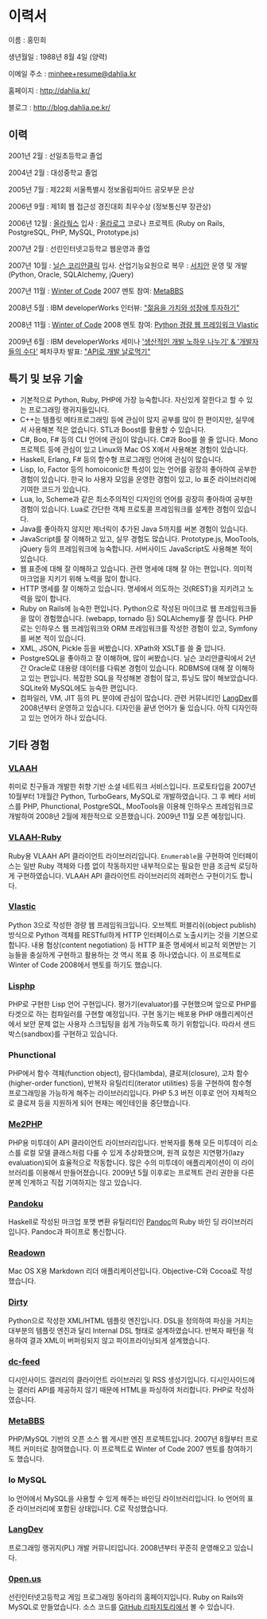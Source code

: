 이력서
======

이름
:	홍민희

생년월일
:	1988년 8월 4일 (양력)

이메일 주소
:   <minhee+resume@dahlia.kr>

홈페이지
:   <http://dahlia.kr/>

블로그
:   <http://blog.dahlia.pe.kr/>


이력
----

2001년 2월
:   선일초등학교 졸업

2004년 2월
:   대성중학교 졸업

2005년 7월
:   제22회 서울특별시 정보올림피아드 공모부문 은상

2006년 9월
:   제1회 웹 접근성 경진대회 최우수상 (정보통신부 장관상)

2006년 12월
:   [올라웍스][olaworks] 입사
:   [올라로그][olalog] 코로나 프로젝트 (Ruby on Rails, PostgreSQL, PHP,
    MySQL, Prototype.js)

2007년 2월
:   선린인터넷고등학교 웹운영과 졸업

2007년 10월
:   [닐슨 코리안클릭][kc] 입사. 산업기능요원으로 복무
:   [서치안][searchian] 운영 및 개발 (Python, Oracle, SQLAlchemy, jQuery)

2007년 11월
:   [Winter of Code][woc] 2007 멘토 참여: [MetaBBS][]

2008년 5월
:   IBM developerWorks 인터뷰: ["젊음을 가치와 성장에 투자하기"][dw-interview]

2008년 11월
:   [Winter of Code][woc] 2008 멘토 참여: [Python 경량 웹 프레임워크
    Vlastic][woc-2008-vlastic]

2009년 6월
:   IBM developerWorks 세미나 ['생산적인 개발 노하우 나누기' & '개발자들의
    수다'][dwlive-0905] 페차쿠차 발표: ["API로 개발 날로먹기"][dwlive-0905-p]

  [olaworks]: http://www.olaworks.com/
  [olalog]: http://olalog.com/
  [kc]: http://koreanclick.com/
  [searchian]: http://searchian.com/
  [woc]: http://woc.openmaru.com/
  [metabbs]: http://metabbs.org/
  [dw-interview]: http://www.ibm.com/developerworks/kr/interview/2008_05_1.html
  [woc-2008-vlastic]: http://blog.dahlia.pe.kr/articles/2008/12/21/woc-python-30%ec%9c%bc%eb%a1%9c-%eb%a7%8c%eb%93%9c%eb%8a%94-%ea%b2%bd%eb%9f%89-%ec%9b%b9-%ed%94%84%eb%a0%88%ec%9e%84%ec%9b%8c%ed%81%ac
  [dwlive-0905]: http://www.ibm.com/developerworks/kr/event/seminar/dwlive_0905/index.html
  [dwlive-0905-p]: http://blog.dahlia.pe.kr/articles/2009/06/28/api%eb%a1%9c-%ea%b0%9c%eb%b0%9c-%ec%95%bc%eb%b9%84%ed%95%98%ea%b2%8c-%eb%82%a0%eb%a1%9c%eb%a8%b9%ea%b8%b0


특기 및 보유 기술
-----------------

 - 기본적으로 Python, Ruby, PHP에 가장 능숙합니다. 자신있게 잘한다고 할 수 있는
   프로그래밍 랭귀지들입니다.
 - C++는 템플릿 메타프로그래밍 등에 관심이 많지 공부를 많이 한 편이지만,
   실무에서 사용해본 적은 없습니다. STL과 Boost를 활용할 수 있습니다.
 - C#, Boo, F# 등의 CLI 언어에 관심이 많습니다. C#과 Boo를 쓸 줄 압니다.
   Mono 프로젝트 등에 관심이 있고 Linux와 Mac OS X에서 사용해본 경험이 있습니다.
 - Haskell, Erlang, F# 등의 함수형 프로그래밍 언어에 관심이 많습니다.
 - Lisp, Io, Factor 등의 homoiconic한 특성이 있는 언어를 굉장히 좋아하여
   공부한 경험이 있습니다. 한국 Io 사용자 모임을 운영한 경험이 있고, Io 표준
   라이브러리에 기여한 코드가 있습니다.
 - Lua, Io, Scheme과 같은 최소주의적인 디자인의 언어를 굉장히 좋아하여
   공부한 경험이 있습니다. Lua로 간단한 객체 프로토콜 프레임워크를 설계한
   경험이 있습니다.
 - Java를 좋아하지 않지만 제너릭이 추가된 Java 5까지를 써본 경험이 있습니다.
 - JavaScript를 잘 이해하고 있고, 실무 경험도 많습니다. Prototype.js, MooTools,
   jQuery 등의 프레임워크에 능숙합니다. 서버사이드 JavaScript도 사용해본 적이
   있습니다. 
 - 웹 표준에 대해 잘 이해하고 있습니다. 관련 명세에 대해 잘 아는 편입니다.
   의미적 마크업을 지키기 위해 노력을 많이 합니다.
 - HTTP 명세를 잘 이해하고 있습니다. 명세에서 의도하는 것(REST)을 지키려고
   노력을 많이 합니다. 
 - Ruby on Rails에 능숙한 편입니다. Python으로 작성된 마이크로 웹 프레임워크들을
   많이 경험했습니다. (webapp, tornado 등) SQLAlchemy를 잘 씁니다. PHP로는
   인하우스 웹 프레임워크와 ORM 프레임워크를 작성한 경험이 있고, Symfony를
   써본 적이 있습니다. 
 - XML, JSON, Pickle 등을 써봤습니다. XPath와 XSLT를 쓸 줄 압니다.
 - PostgreSQL을 좋아하고 잘 이해하며, 많이 써봤습니다. 닐슨 코리안클릭에서 2년간
   Oracle로 대용량 데이터를 다뤄본 경험이 있습니다. RDBMS에 대해 잘 이해하고
   있는 편입니다. 복잡한 SQL을 작성해본 경험이 많고, 튜닝도 많이 해보았습니다.
   SQLite와 MySQL에도 능숙한 편입니다.
 - 컴파일러, VM, JIT 등의 PL 분야에 관심이 많습니다. 관련 커뮤니티인
   [LangDev][]를 2008년부터 운영하고 있습니다. 디자인을 끝낸 언어가 둘
   있습니다.  아직 디자인하고 있는 언어가 하나 있습니다.

  [langdev]: http://langdev.net/


기타 경험
---------

### [VLAAH][] ###

취미로 친구들과 개발한 취향 기반 소셜 네트워크 서비스입니다. 프로토타입을
2007년 10월부터 1개월간 Python, TurboGears, MySQL로 개발하였습니다. 그 후 베타
서비스를 PHP, Phunctional, PostgreSQL, MooTools을 이용해 인하우스 프레임워크로
개발하여 2008년 2월에 제한적으로 오픈했습니다. 2009년 11월 오픈 예정입니다.

  [vlaah]: http://www.vlaah.com/


### [VLAAH-Ruby][] ###

Ruby용 VLAAH API 클라이언트 라이브러리입니다. `Enumerable`을 구현하여
인터페이스는 일반 Ruby 객체와 다름 없이 작동하지만 내부적으로는 필요한 만큼
조금씩 로딩하게 구현하였습니다. VLAAH API 클라이언트 라이브러리의 레퍼런스
구현이기도 합니다.

  [vlaah-ruby]: http://vlaah.rubyforge.org/


### [Vlastic][] ###

Python 3으로 작성한 경량 웹 프레임워크입니다. 오브젝트 퍼블리쉬(object publish)
방식으로 Python 객체를 RESTful하게 HTTP 인터페이스로 노출시키는 것을 기본으로
합니다. 내용 협상(content negotiation) 등 HTTP 표준 명세에서 비교적 외면받는
기능들을 충실하게 구현하고 활용하는 것 역시 목표 중 하나였습니다. 이 프로젝트로
Winter of Code 2008에서 멘토를 하기도 했습니다.

  [vlastic]: http://vlastic.ruree.net/


### [Lisphp][] ###

PHP로 구현한 Lisp 언어 구현입니다. 평가기(evaluator)를 구현했으며 앞으로 PHP를
타겟으로 하는 컴파일러를 구현할 예정입니다. 구현 동기는 배포용 PHP
애플리케이션에서 보안 문제 없는 사용자 스크팁팅을 쉽게 가능하도록 하기
위함입니다. 따라서 샌드박스(sandbox)를 구현하고 있습니다.

  [lisphp]: http://github.com/dahlia/lisphp


### Phunctional ###

PHP에서 함수 객체(function object), 람다(lambda), 클로져(closure), 고차
함수(higher-order function), 반복자 유틸리티(iterator utilities) 등을 구현하여
함수형 프로그래밍을 가능하게 해주는 라이브러리입니다. PHP 5.3 버전 이후로 언어
자체적으로 클로져 등을 지원하게 되어 현재는 메인테인을 중단했습니다.


### [Me2PHP][] ###

PHP용 미투데이 API 클라이언트 라이브러리입니다. 반복자를 통해 모든 미투데이
리소스를 로컬 모델 클래스처럼 다룰 수 있게 추상화했으며, 원격 요청은
지연평가(lazy evaluation)되어 효율적으로 작동합니다. 많은 수의 미투데이 
애플리케이션이 이 라이브러리를 이용해서 만들어졌습니다. 2009년 5월 이후로는
프로젝트 관리 권한을 다른 분께 인계하고 직접 기여하지는 않고 있습니다.

  [me2php]: http://justhing.dahlia.kr/me2php/


### [Pandoku][] ###

Haskell로 작성된 마크업 포맷 변환 유틸리티인 [Pandoc][]의 Ruby 바인
딩 라이브러리입니다. Pandoc과 파이프로 통신합니다.

  [pandoku]: http://github.com/dahlia/pandoku
  [pandoc]: http://johnmacfarlane.net/pandoc/


### [Readown][] ###

Mac OS X용 Markdown 리더 애플리케이션입니다. Objective-C와 Cocoa로 작성했습니다.

  [readown]: http://readown.googlecode.com/


### [Dirty][] ###

Python으로 작성한 XML/HTML 템플릿 엔진입니다. DSL을 정의하여 파싱을 거치는
대부분의 템플릿 엔진과 달리 Internal DSL 형태로 설계하였습니다. 반복자 패턴을
적용하여 결과 XML이 버퍼링되지 않고 파이프라이닝되게 설계했습니다.

  [dirty]: http://dirty.googlecode.com/


### [dc-feed][] ###

디시인사이드 갤러리의 클라이언트 라이브러리 및 RSS 생성기입니다.
디시인사이드에는 갤러리 API를 제공하지 않기 때문에 HTML을 파싱하여 처리합니다.
PHP로 작성하였습니다.

  [dc-feed]: http://github.com/dahlia/dc-feed


### [MetaBBS][] ###

PHP/MySQL 기반의 오픈 소스 웹 게시판 엔진 프로젝트입니다. 2007년 8월부터
프로젝트 커미터로 참여했습니다. 이 프로젝트로 Winter of Code 2007 멘토를
참여하기도 했습니다. 


### Io MySQL ###

Io 언어에서 MySQL을 사용할 수 있게 해주는 바인딩 라이브러리입니다. Io 언어의
표준 라이브러리에 포함된 상태입니다. C로 작성했습니다.


### [LangDev][] ###

프로그래밍 랭귀지(PL) 개발 커뮤니티입니다. 2008년부터 꾸준히 운영해오고
있습니다.


### [0pen.us][] ###

선린인터넷고등학교 게임 프로그래밍 동아리의 홈페이지입니다. Ruby on Rails와
MySQL로 만들었습니다. 소스 코드를 [GitHub 리파지토리에서][0pen-repos] 볼 수
있습니다.

  [0pen.us]: http://0pen.us/
  [0pen-repos]: http://github.com/goyange/0pen

